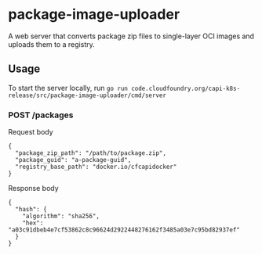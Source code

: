 # package-image-uploader

A web server that converts package zip files to single-layer OCI images and uploads them to a registry.

## Usage
To start the server locally, run `go run code.cloudfoundry.org/capi-k8s-release/src/package-image-uploader/cmd/server`

### POST /packages
Request body
```
{
  "package_zip_path": "/path/to/package.zip",
  "package_guid": "a-package-guid",
  "registry_base_path": "docker.io/cfcapidocker"
}
```

Response body
```
{
  "hash": {
    "algorithm": "sha256",
    "hex": "a03c91dbeb4e7cf53862c8c96624d2922448276162f3485a03e7c95bd82937ef"
  }
}
```
